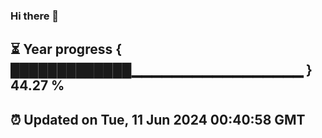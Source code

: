### Hi there 👋
⏳ Year progress { █████████████▁▁▁▁▁▁▁▁▁▁▁▁▁▁▁▁▁ } 44.27 %
---
⏰ Updated on Tue, 11 Jun 2024 00:40:58 GMT
---
